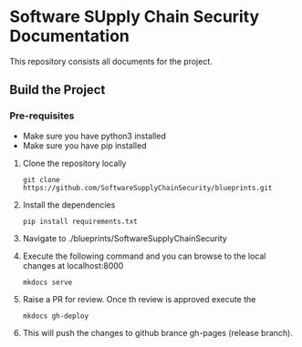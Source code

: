 # Software SUpply Chain Security Documentation

This repository consists all documents for the project.

## Build the Project

### Pre-requisites

* Make sure you have python3 installed
* Make sure you have pip installed


1. Clone the repository locally

   ``` git clone https://github.com/SoftwareSupplyChainSecurity/blueprints.git ```

2. Install the dependencies

   ``` pip install requirements.txt ```

3. Navigate to ./blueprints/SoftwareSupplyChainSecurity

4. Execute the following command and you can browse to the local changes at localhost:8000 

   ```mkdocs serve```

5. Raise a PR for review. Once th review is approved execute the

   ```mkdocs gh-deploy```

6. This will push the changes to github brance gh-pages (release branch).